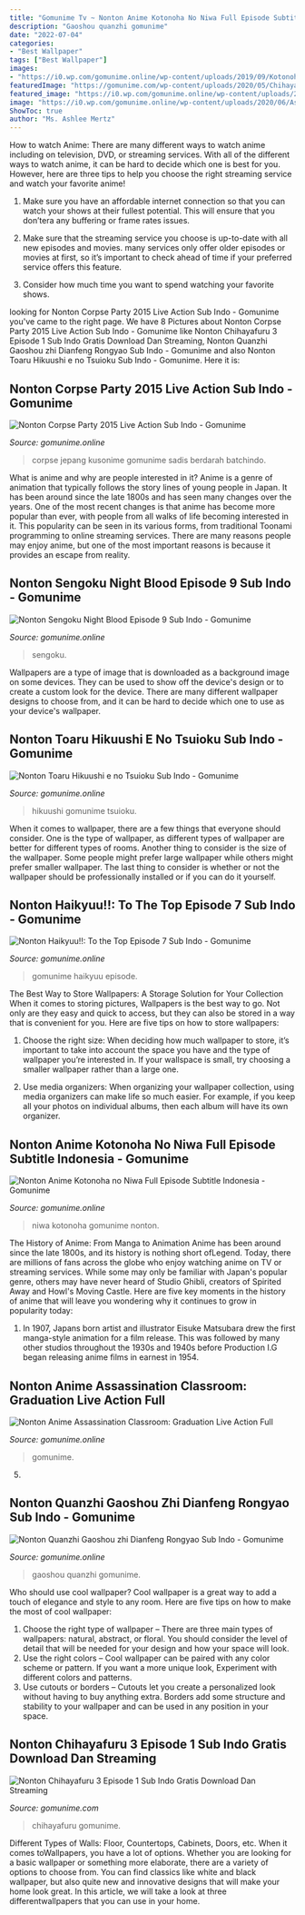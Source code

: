 ```yaml
---
title: "Gomunime Tv ~ Nonton Anime Kotonoha No Niwa Full Episode Subtitle Indonesia"
description: "Gaoshou quanzhi gomunime"
date: "2022-07-04"
categories:
- "Best Wallpaper"
tags: ["Best Wallpaper"]
images:
- "https://i0.wp.com/gomunime.online/wp-content/uploads/2019/09/Kotonoha-no-Niwa-subtitle-indonesia.jpg"
featuredImage: "https://gomunime.com/wp-content/uploads/2020/05/Chihayafuru-3-subtitle-indoensia.jpg"
featured_image: "https://i0.wp.com/gomunime.online/wp-content/uploads/2019/09/Kotonoha-no-Niwa-subtitle-indonesia.jpg"
image: "https://i0.wp.com/gomunime.online/wp-content/uploads/2020/06/Assassination-Classroom-Graduation-2016-subtitle-indonesia.jpg"
ShowToc: true
author: "Ms. Ashlee Mertz"
---
```



How to watch Anime: There are many different ways to watch anime including on television, DVD, or streaming services.
With all of the different ways to watch anime, it can be hard to decide which one is best for you. However, here are three tips to help you choose the right streaming service and watch your favorite anime!
1. Make sure you have an affordable internet connection so that you can watch your shows at their fullest potential. This will ensure that you don’tera any buffering or frame rates issues.

2. Make sure that the streaming service you choose is up-to-date with all new episodes and movies. many services only offer older episodes or movies at first, so it’s important to check ahead of time if your preferred service offers this feature.

3. Consider how much time you want to spend watching your favorite shows.

	

		
looking for Nonton Corpse Party 2015 Live Action Sub Indo - Gomunime you've came to the right page. We have 8 Pictures about Nonton Corpse Party 2015 Live Action Sub Indo - Gomunime like Nonton Chihayafuru 3 Episode 1 Sub Indo Gratis Download Dan Streaming, Nonton Quanzhi Gaoshou zhi Dianfeng Rongyao Sub Indo - Gomunime and also Nonton Toaru Hikuushi e no Tsuioku Sub Indo - Gomunime. Here it is:
		
    
## Nonton Corpse Party 2015 Live Action Sub Indo - Gomunime

<img loading=lazy src="https://i0.wp.com/gomunime.online/wp-content/uploads/2018/12/Nonton-Corpse-Party-2015-Live-Action-Sub-Indo.jpg" onerror="this.onerror=null;this.src='https://tse2.mm.bing.net/th?id=OIP.-rnssWV7987fhlcVmaCMywHaEc&amp;pid=15.1';" alt="Nonton Corpse Party 2015 Live Action Sub Indo - Gomunime">

_Source: gomunime.online_

>corpse jepang kusonime gomunime sadis berdarah batchindo. 

	

What is anime and why are people interested in it?
Anime is a genre of animation that typically follows the story lines of young people in Japan. It has been around since the late 1800s and has seen many changes over the years. One of the most recent changes is that anime has become more popular than ever, with people from all walks of life becoming interested in it. This popularity can be seen in its various forms, from traditional Toonami programming to online streaming services. There are many reasons people may enjoy anime, but one of the most important reasons is because it provides an escape from reality.

    
## Nonton Sengoku Night Blood Episode 9 Sub Indo - Gomunime

<img loading=lazy src="https://i0.wp.com/gomunime.online/wp-content/uploads/2019/10/Sengoku-Night-Blood-sub-indo.jpg" onerror="this.onerror=null;this.src='https://tse4.mm.bing.net/th?id=OIP.CxqlUaonbI54JWhzxRDOuwHaEd&amp;pid=15.1';" alt="Nonton Sengoku Night Blood Episode 9 Sub Indo - Gomunime">

_Source: gomunime.online_

>sengoku. 

	

Wallpapers are a type of image that is downloaded as a background image on some devices. They can be used to show off the device's design or to create a custom look for the device. There are many different wallpaper designs to choose from, and it can be hard to decide which one to use as your device's wallpaper.

    
## Nonton Toaru Hikuushi E No Tsuioku Sub Indo - Gomunime

<img loading=lazy src="https://i1.wp.com/gomunime.online/wp-content/uploads/2020/07/Toaru-Hikuushi-e-no-Tsuioku-subtitle-indonesia.jpg" onerror="this.onerror=null;this.src='https://tse2.mm.bing.net/th?id=OIP.Jw52wN5OWFTISbjd3kWU3wHaEK&amp;pid=15.1';" alt="Nonton Toaru Hikuushi e no Tsuioku Sub Indo - Gomunime">

_Source: gomunime.online_

>hikuushi gomunime tsuioku. 

	

When it comes to wallpaper, there are a few things that everyone should consider. One is the type of wallpaper, as different types of wallpaper are better for different types of rooms. Another thing to consider is the size of the wallpaper. Some people might prefer large wallpaper while others might prefer smaller wallpaper. The last thing to consider is whether or not the wallpaper should be professionally installed or if you can do it yourself.

    
## Nonton Haikyuu!!: To The Top Episode 7 Sub Indo - Gomunime

<img loading=lazy src="https://i1.wp.com/gomunime.online/wp-content/uploads/2020/04/Haikyuu-To-the-Top-Episode_00007.jpg" onerror="this.onerror=null;this.src='https://tse4.mm.bing.net/th?id=OIP.Fat6KU3Ck2B6x0WeeHayewHaEK&amp;pid=15.1';" alt="Nonton Haikyuu!!: To the Top Episode 7 Sub Indo - Gomunime">

_Source: gomunime.online_

>gomunime haikyuu episode. 

	

The Best Way to Store Wallpapers: A Storage Solution for Your Collection
When it comes to storing pictures, Wallpapers is the best way to go. Not only are they easy and quick to access, but they can also be stored in a way that is convenient for you. Here are five tips on how to store wallpapers:
1) Choose the right size: When deciding how much wallpaper to store, it’s important to take into account the space you have and the type of wallpaper you’re interested in. If your wallspace is small, try choosing a smaller wallpaper rather than a large one.

2) Use media organizers: When organizing your wallpaper collection, using media organizers can make life so much easier. For example, if you keep all your photos on individual albums, then each album will have its own organizer.

    
## Nonton Anime Kotonoha No Niwa Full Episode Subtitle Indonesia - Gomunime

<img loading=lazy src="https://i0.wp.com/gomunime.online/wp-content/uploads/2019/09/Kotonoha-no-Niwa-subtitle-indonesia.jpg" onerror="this.onerror=null;this.src='https://tse3.mm.bing.net/th?id=OIP.625G_MQb_jsobw9XgH9ltAHaEK&amp;pid=15.1';" alt="Nonton Anime Kotonoha no Niwa Full Episode Subtitle Indonesia - Gomunime">

_Source: gomunime.online_

>niwa kotonoha gomunime nonton. 

	

The History of Anime: From Manga to Animation
Anime has been around since the late 1800s, and its history is nothing short ofLegend. Today, there are millions of fans across the globe who enjoy watching anime on TV or streaming services. While some may only be familiar with Japan's popular genre, others may have never heard of Studio Ghibli, creators of Spirited Away and Howl's Moving Castle. Here are five key moments in the history of anime that will leave you wondering why it continues to grow in popularity today:
1) In 1907, Japans born artist and illustrator Eisuke Matsubara drew the first manga-style animation for a film release. This was followed by many other studios throughout the 1930s and 1940s before Production I.G began releasing anime films in earnest in 1954.

    
## Nonton Anime Assassination Classroom: Graduation Live Action Full

<img loading=lazy src="https://i0.wp.com/gomunime.online/wp-content/uploads/2020/06/Assassination-Classroom-Graduation-2016-subtitle-indonesia.jpg" onerror="this.onerror=null;this.src='https://tse3.mm.bing.net/th?id=OIP.H1jvpa-MCVkrS7xpyKBn6QHaEK&amp;pid=15.1';" alt="Nonton Anime Assassination Classroom: Graduation Live Action Full">

_Source: gomunime.online_

>gomunime. 

	

5.

    
## Nonton Quanzhi Gaoshou Zhi Dianfeng Rongyao Sub Indo - Gomunime

<img loading=lazy src="https://i0.wp.com/gomunime.online/wp-content/uploads/2020/05/Quanzhi-Gaoshou-subtitle-indonesia.jpg" onerror="this.onerror=null;this.src='https://tse2.mm.bing.net/th?id=OIP.SxL6Jc-TuAL1ijtq8owdQgHaE8&amp;pid=15.1';" alt="Nonton Quanzhi Gaoshou zhi Dianfeng Rongyao Sub Indo - Gomunime">

_Source: gomunime.online_

>gaoshou quanzhi gomunime. 

	

Who should use cool wallpaper?
Cool wallpaper is a great way to add a touch of elegance and style to any room. Here are five tips on how to make the most of cool wallpaper: 
1) Choose the right type of wallpaper – There are three main types of wallpapers: natural, abstract, or floral. You should consider the level of detail that will be needed for your design and how your space will look. 
2) Use the right colors – Cool wallpaper can be paired with any color scheme or pattern. If you want a more unique look, Experiment with different colors and patterns. 
3) Use cutouts or borders – Cutouts let you create a personalized look without having to buy anything extra. Borders add some structure and stability to your wallpaper and can be used in any position in your space.

    
## Nonton Chihayafuru 3 Episode 1 Sub Indo Gratis Download Dan Streaming

<img loading=lazy src="https://gomunime.com/wp-content/uploads/2020/05/Chihayafuru-3-subtitle-indoensia.jpg" onerror="this.onerror=null;this.src='https://tse3.mm.bing.net/th?id=OIP.lixyJwti1LqYgEnXHIucngHaEK&amp;pid=15.1';" alt="Nonton Chihayafuru 3 Episode 1 Sub Indo Gratis Download Dan Streaming">

_Source: gomunime.com_

>chihayafuru gomunime. 

	

Different Types of Walls: Floor, Countertops, Cabinets, Doors, etc.
When it comes toWallpapers, you have a lot of options. Whether you are looking for a basic wallpaper or something more elaborate, there are a variety of options to choose from. You can find classics like white and black wallpaper, but also quite new and innovative designs that will make your home look great. In this article, we will take a look at three differentwallpapers that you can use in your home.

